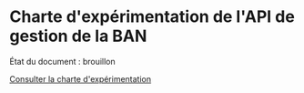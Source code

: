 # Charte d'expérimentation de l'API de gestion de la BAN

État du document : brouillon

[Consulter la charte d'expérimentation](https://github.com/BaseAdresseNationale/charte-experimentation/blob/master/CHARTE.md)
